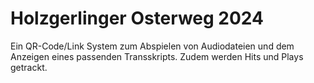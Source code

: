 # Holzgerlinger Osterweg 2024
Ein QR-Code/Link System zum Abspielen von Audiodateien und dem Anzeigen eines passenden Transskripts.
Zudem werden Hits und Plays getrackt.

